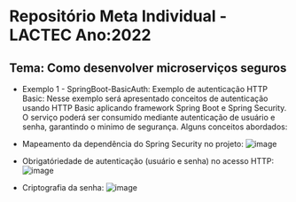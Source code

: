 # Repositório Meta Individual - LACTEC Ano:2022
## Tema: Como desenvolver microserviços seguros

- Exemplo 1 - SpringBoot-BasicAuth: Exemplo de autenticação HTTP Basic:
 Nesse exemplo será apresentado conceitos de autenticação usando HTTP Basic aplicando framework Spring Boot e Spring Security. O serviço poderá ser consumido mediante autenticação de usuário e senha, garantindo o minimo de segurança.
 Alguns conceitos abordados:
 * Mapeamento da dependência do Spring Security no projeto:
![image](https://user-images.githubusercontent.com/32420495/170898937-c7c4779e-89c5-4644-8a00-8d8f1bfa7491.png)

 * Obrigatóriedade de autenticação (usuário e senha) no acesso HTTP:
![image](https://user-images.githubusercontent.com/32420495/170898047-fc8a68a8-3907-45e2-a3df-12448c189749.png)

 * Criptografia da senha:
 ![image](https://user-images.githubusercontent.com/32420495/170898775-7aa7b7eb-3d0d-4e11-8f39-a80695ecae47.png)
 
 
